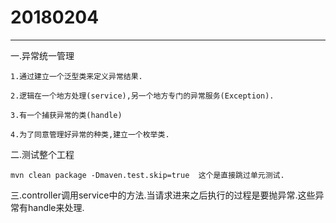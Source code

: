 # **20180204**
--------------------------------------------------
一.异常统一管理

    1.通过建立一个泛型类来定义异常结果.
    
    2.逻辑在一个地方处理(service),另一个地方专门的异常服务(Exception).

    3.有一个捕获异常的类(handle)
    
    4.为了同意管理好异常的种类,建立一个枚举类.

二.测试整个工程

    mvn clean package -Dmaven.test.skip=true  这个是直接跳过单元测试.
    
三.controller调用service中的方法.当请求进来之后执行的过程是要抛异常.这些异常有handle来处理.